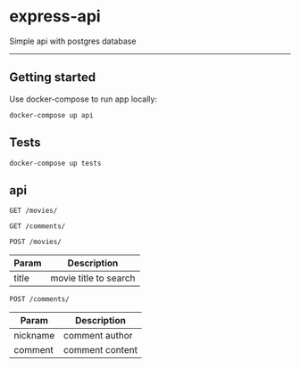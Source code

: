 # express-api

Simple api with postgres database

----

## Getting started

Use docker-compose to run app locally:

```
docker-compose up api
```

## Tests

```
docker-compose up tests
```

## api

```
GET /movies/
```

```
GET /comments/
```

```
POST /movies/
```

| Param         | Description         |
| ------------- | ---------------------- |
| title         | movie title to search  |

```
POST /comments/
```

| Param         | Description      |
| ------------- | -----------------|
| nickname      | comment author   |
| comment       | comment content  |